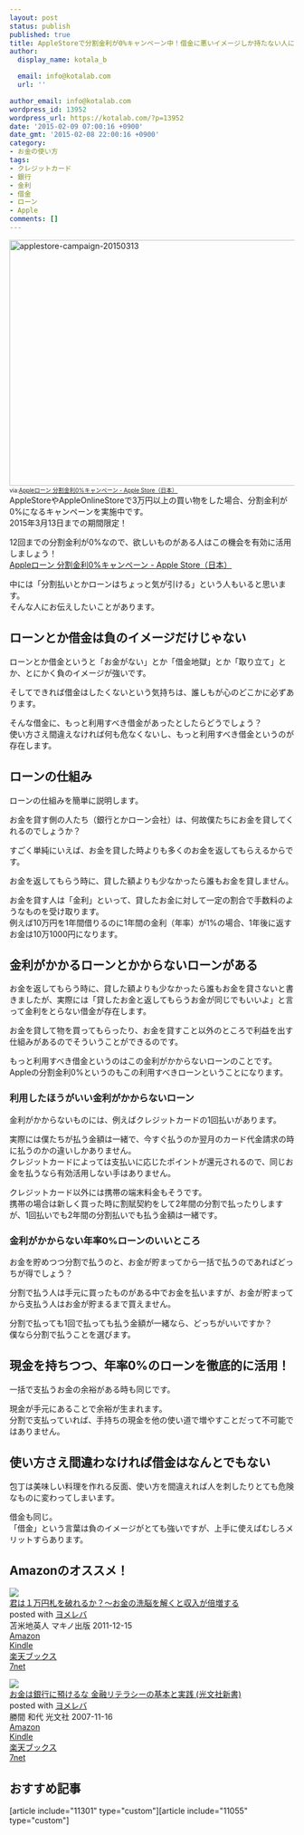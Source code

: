 ```yaml
---
layout: post
status: publish
published: true
title: AppleStoreで分割金利が0%キャンペーン中！借金に悪いイメージしか持たない人に伝えたいこと
author:
  display_name: kotala_b

  email: info@kotalab.com
  url: ''

author_email: info@kotalab.com
wordpress_id: 13952
wordpress_url: https://kotalab.com/?p=13952
date: '2015-02-09 07:00:16 +0900'
date_gmt: '2015-02-08 22:00:16 +0900'
category:
- お金の使い方
tags:
- クレジットカード
- 銀行
- 金利
- 借金
- ローン
- Apple
comments: []
---
```

<p><img src="https://kotalab.com/wp-content/uploads/2015/02/applestore-campaign-20150313-780x434.png" alt="applestore-campaign-20150313" width="780" height="434" class="aligncenter size-large wp-image-13959" /><br />
<span style="font-size:10px;">via:<a href="http://store.apple.com/jp/browse/finance/loan" target="_blank">Appleローン 分割金利0%キャンペーン - Apple Store（日本）</a></span><br />
AppleStoreやAppleOnlineStoreで3万円以上の買い物をした場合、分割金利が0%になるキャンペーンを実施中です。<br />
2015年3月13日までの期間限定！</p>
<p>12回までの分割金利が0%なので、欲しいものがある人はこの機会を有効に活用しましょう！<br />
<a href="http://store.apple.com/jp/browse/finance/loan" target="_blank">Appleローン 分割金利0%キャンペーン - Apple Store（日本）</a><a href="https://b.hatena.ne.jp/entry/http://store.apple.com/jp/browse/finance/loan" target="_blank"><img border="0" src="https://b.hatena.ne.jp/entry/image/http://store.apple.com/jp/browse/finance/loan" alt="" /></a></p>
<p>中には「分割払いとかローンはちょっと気が引ける」という人もいると思います。<br />
そんな人にお伝えしたいことがあります。<br />
</p>
<!--more-->
<h2>ローンとか借金は負のイメージだけじゃない</h2>
<p>ローンとか借金というと「お金がない」とか「借金地獄」とか「取り立て」とか、とにかく負のイメージが強いです。</p>
<p>そしてできれば借金はしたくないという気持ちは、誰しもが心のどこかに必ずあります。</p>
<p>そんな借金に、もっと利用すべき借金があったとしたらどうでしょう？<br />
<span class="b">使い方さえ間違えなければ何も危なくないし、もっと利用すべき借金というのが存在します。</span></p>
<h2>ローンの仕組み</h2>
<p>ローンの仕組みを簡単に説明します。</p>
<p>お金を貸す側の人たち（銀行とかローン会社）は、何故僕たちにお金を貸してくれるのでしょうか？</p>
<p>すごく単純にいえば、お金を貸した時よりも多くのお金を返してもらえるからです。</p>
<p><span class="b">お金を返してもらう時に、貸した額よりも少なかったら誰もお金を貸しません。</span></p>
<p>お金を貸す人は「金利」といって、貸したお金に対して一定の割合で手数料のようなものを受け取ります。<br />
例えば10万円を1年間借りるのに1年間の金利（年率）が1%の場合、1年後に返すお金は10万1000円になります。</p>
<h2>金利がかかるローンとかからないローンがある</h2>
<p>お金を返してもらう時に、貸した額よりも少なかったら誰もお金を貸さないと書きましたが、<span class="b">実際には「貸したお金と返してもらうお金が同じでもいいよ」と言って金利をとらない借金が存在します。</span></p>
<p>お金を貸して物を買ってもらったり、お金を貸すこと以外のところで利益を出す仕組みがあるのでそういうことができるのです。</p>
<p><span class="b">もっと利用すべき借金というのはこの金利がかからないローンのことです。</span><br />
Appleの分割金利0%というのもこの利用すべきローンということになります。</p>
<h3>利用したほうがいい金利がかからないローン</h3>
<p>金利がかからないものには、例えばクレジットカードの1回払いがあります。</p>
<p>実際には僕たちが払う金額は一緒で、今すぐ払うのか翌月のカード代金請求の時に払うのかの違いしかありません。<br />
クレジットカードによっては支払いに応じたポイントが還元されるので、同じお金を払うなら有効活用しない手はありません。</p>
<p>クレジットカード以外には携帯の端末料金もそうです。<br />
携帯の場合は新しく買った時に割賦契約をして2年間の分割で払ったりしますが、1回払いでも2年間の分割払いでも払う金額は一緒です。</p>
<h3>金利がかからない年率0%ローンのいいところ</h3>
<p>お金を貯めつつ分割で払うのと、お金が貯まってから一括で払うのであればどっちが得でしょう？</p>
<p>分割で払う人は手元に買ったものがある中でお金を払いますが、お金が貯まってから支払う人はお金が貯まるまで買えません。</p>
<p>分割で払っても1回で払っても払う金額が一緒なら、どっちがいいですか？<br />
<span class="b">僕なら分割で払うことを選びます。</span></p>
<h2>現金を持ちつつ、年率0%のローンを徹底的に活用！</h2>
<p>一括で支払うお金の余裕がある時も同じです。</p>
<p>現金が手元にあることで余裕が生まれます。<br />
分割で支払っていれば、手持ちの現金を他の使い道で増やすことだって不可能ではありません。</p>
<h2>使い方さえ間違わなければ借金はなんとでもない</h2>
<p>包丁は美味しい料理を作れる反面、使い方を間違えれば人を刺したりとても危険なものに変わってしまいます。</p>
<p>借金も同じ。<br />
「借金」という言葉は負のイメージがとても強いですが、上手に使えばむしろメリットすらあります。</p>
<h2 class="aam">Amazonのオススメ！</h2>
<div class="booklink-box">
<div class="booklink-image"><a href="https://www.amazon.co.jp/exec/obidos/asin/4837671616/same-22/" rel="nofollow" target="_blank"><img src="https://images-fe.ssl-images-amazon.com/images/I/51GVUyD2bzL._SL160_.jpg" style="border: none;" /></a></div>
<div class="booklink-info">
<div class="booklink-name"><a href="https://www.amazon.co.jp/exec/obidos/asin/4837671616/same-22/" rel="nofollow" target="_blank">君は１万円札を破れるか？〜お金の洗脳を解くと収入が倍増する</a>
<div class="booklink-powered-date">posted with <a href="https://yomereba.com" rel="nofollow" target="_blank">ヨメレバ</a></div>
</div>
<div class="booklink-detail">苫米地英人 マキノ出版 2011-12-15    </div>
<div class="booklink-link2">
<div class="shoplinkamazon"><a href="https://www.amazon.co.jp/exec/obidos/asin/4837671616/same-22/" rel="nofollow" target="_blank" title="アマゾン" >Amazon</a></div>
<div class="shoplinkkindle"><a href="https://www.amazon.co.jp/gp/search?keywords=%8CN%82%CD%82P%96%9C%89~%8ED%82%F0%94j%82%EA%82%E9%82%A9%81H%81%60%82%A8%8B%E0%82%CC%90%F4%94%5D%82%F0%89%F0%82%AD%82%C6%8E%FB%93%FC%82%AA%94%7B%91%9D%82%B7%82%E9&__mk_ja_JP=%83J%83%5E%83J%83i&url=node%3D2275256051&tag=same-22" rel="nofollow" target="_blank" >Kindle</a></div>
<div class="shoplinkrakuten"><a href="http://c.af.moshimo.com/af/c/click?a_id=374939&p_id=56&pc_id=56&pl_id=637&s_v=b5Rz2P0601xu&url=http%3A%2F%2Fbooks.rakuten.co.jp%2Frb%2F11479336%2F" rel="nofollow" target="_blank" title="楽天ブックス" >楽天ブックス</a></div>
<div class="shoplinkseven"><a href="https://ck.jp.ap.valuecommerce.com/servlet/referral?sid=2967684&pid=881104827&vc_url=http%3A%2F%2Fwww.7netshopping.jp%2Fbooks%2Fsearch_result%2F%3Fctgy%3Dbooks%26code%3D4837671616" rel="nofollow" target="_blank" title="セブンネットショッピング" >7net</a></div>
</p></div>
</div>
<div class="booklink-footer"></div>
</div>
<div class="booklink-box">
<div class="booklink-image"><a href="https://www.amazon.co.jp/exec/obidos/asin/433403425X/same-22/" rel="nofollow" target="_blank"><img src="https://images-fe.ssl-images-amazon.com/images/I/3151ibPavQL._SL160_.jpg" style="border: none;" /></a></div>
<div class="booklink-info">
<div class="booklink-name"><a href="https://www.amazon.co.jp/exec/obidos/asin/433403425X/same-22/" rel="nofollow" target="_blank">お金は銀行に預けるな   金融リテラシーの基本と実践 (光文社新書)</a>
<div class="booklink-powered-date">posted with <a href="https://yomereba.com" rel="nofollow" target="_blank">ヨメレバ</a></div>
</div>
<div class="booklink-detail">勝間 和代 光文社 2007-11-16    </div>
<div class="booklink-link2">
<div class="shoplinkamazon"><a href="https://www.amazon.co.jp/exec/obidos/asin/433403425X/same-22/" rel="nofollow" target="_blank" title="アマゾン" >Amazon</a></div>
<div class="shoplinkkindle"><a href="https://www.amazon.co.jp/exec/obidos/ASIN/B009KZ3ZDA/same-22/" rel="nofollow" target="_blank" >Kindle</a></div>
<div class="shoplinkrakuten"><a href="http://c.af.moshimo.com/af/c/click?a_id=374939&p_id=56&pc_id=56&pl_id=637&s_v=b5Rz2P0601xu&url=http%3A%2F%2Fbooks.rakuten.co.jp%2Frb%2F5120399%2F" rel="nofollow" target="_blank" title="楽天ブックス" >楽天ブックス</a></div>
<div class="shoplinkseven"><a href="https://ck.jp.ap.valuecommerce.com/servlet/referral?sid=2967684&pid=881104827&vc_url=http%3A%2F%2Fwww.7netshopping.jp%2Fbooks%2Fsearch_result%2F%3Fctgy%3Dbooks%26code%3D433403425X" rel="nofollow" target="_blank" title="セブンネットショッピング" >7net</a></div>
</p></div>
</div>
<div class="booklink-footer"></div>
</div>
<h2 class="rel">おすすめ記事</h2>
<p>[article include="11301" type="custom"][article include="11055" type="custom"]</p>
<div class="clear"></div>

